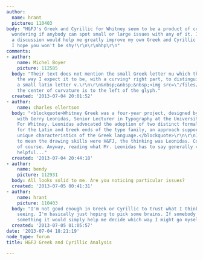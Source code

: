 ```yaml
---
author:
  name: hrant
  picture: 110403
body: "H&FJ's Greek and Cyrillic for Whitney seem to be a product of considered research:\r\nhttp://www.typography.com/fonts/whitney/features/whitney-multiscript-language-support\r\n\r\nI'm
  wondering if anybody can spot small or large issues with any of it. I know such
  a discussion would help me greatly improve my own Greek and Cyrillic skills, so
  I hope you won't be shy!\r\n\r\nhhp\r\n"
comments:
- author:
    name: Michel Boyer
    picture: 112585
  body: "Their text does not mention the small Greek letter nu which they also did
    the way I expect it to be, with a curving* right part, to distinguish it from
    a small latin letter v.\r\n\r\n&nbsp;&nbsp;&nbsp;<img src=\"/files/nu20130704_6279.png\">\r\n\r\n*And
    the center of curvature is to the left of the glyph."
  created: '2013-07-04 20:01:52'
- author:
    name: charles ellertson
  body: "<blockquote>Whitney Greek was a four-year project, designed by H&FJ in consultation
    with Gerry Leonidas, Senior Lecturer in Typography at the University of Reading.
    For Whitney, Leonidas advocated the adoption of two distinct formal vocabularies
    for the Latin and Greek ends of the type family, an approach supported by the
    unique characteristics of the Greek language.</blockquote>\r\n\r\nI took that
    to mean the drawing skills were H&FJ, the thinking was Leonidas. Could be wrong,
    of course. Anyway, reading what Mr. Leonidas has to say generally could only be
    helpful..."
  created: '2013-07-04 20:44:18'
- author:
    name: bendy
    picture: 112931
  body: All looks solid to me. Are you noticing particular issues?
  created: '2013-07-05 00:41:31'
- author:
    name: hrant
    picture: 110403
  body: "I'm not good enough in Greek or Cyrillic to trust what I think I might be
    seeing. I'm basically just hoping to pick some brains. If somebody complains about
    something it would simply help me decide which way I might go myself.\r\n\r\nhhp\r\n"
  created: '2013-07-05 01:05:57'
date: '2013-07-04 18:21:19'
node_type: forum
title: H&FJ Greek and Cyrillic Analysis

---
```

